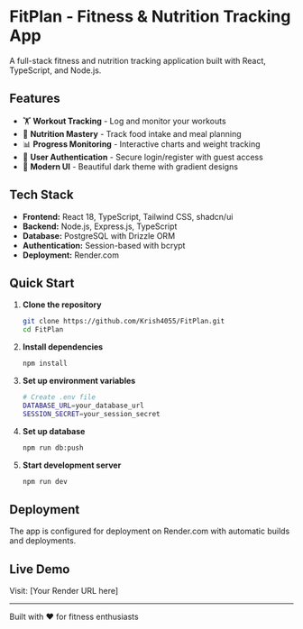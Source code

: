# FitPlan - Fitness & Nutrition Tracking App

A full-stack fitness and nutrition tracking application built with React, TypeScript, and Node.js.

## Features

- 🏋️ **Workout Tracking** - Log and monitor your workouts
- 🥗 **Nutrition Mastery** - Track food intake and meal planning
- 📊 **Progress Monitoring** - Interactive charts and weight tracking
- 👤 **User Authentication** - Secure login/register with guest access
- 🎨 **Modern UI** - Beautiful dark theme with gradient designs

## Tech Stack

- **Frontend:** React 18, TypeScript, Tailwind CSS, shadcn/ui
- **Backend:** Node.js, Express.js, TypeScript
- **Database:** PostgreSQL with Drizzle ORM
- **Authentication:** Session-based with bcrypt
- **Deployment:** Render.com

## Quick Start

1. **Clone the repository**
   ```bash
   git clone https://github.com/Krish4055/FitPlan.git
   cd FitPlan
   ```

2. **Install dependencies**
   ```bash
   npm install
   ```

3. **Set up environment variables**
   ```bash
   # Create .env file
   DATABASE_URL=your_database_url
   SESSION_SECRET=your_session_secret
   ```

4. **Set up database**
   ```bash
   npm run db:push
   ```

5. **Start development server**
   ```bash
   npm run dev
   ```

## Deployment

The app is configured for deployment on Render.com with automatic builds and deployments.

## Live Demo

Visit: [Your Render URL here]

---

Built with ❤️ for fitness enthusiasts 